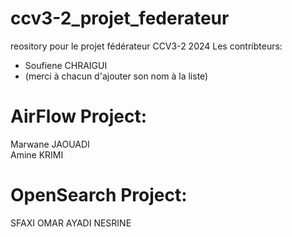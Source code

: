 # ccv3-2_projet_federateur
reository pour le projet fédérateur CCV3-2 2024
Les contribteurs:
- Soufiene CHRAIGUI
- (merci à chacun d'ajouter son nom à la liste)

# AirFlow Project:  
Marwane JAOUADI  
Amine KRIMI 

# OpenSearch Project:

SFAXI OMAR
AYADI NESRINE

